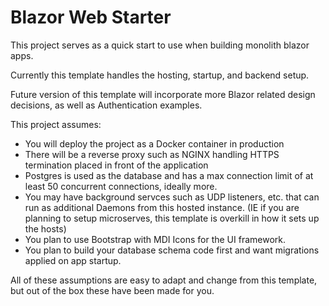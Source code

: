 # Blazor Web Starter
This project serves as a quick start to use when building monolith blazor apps.

Currently this template handles the hosting, startup, and backend setup.

Future version of this template will incorporate more Blazor related design decisions, as well as Authentication examples.

This project assumes:
- You will deploy the project as a Docker container in production
- There will be a reverse proxy such as NGINX handling HTTPS termination placed in front of the application
- Postgres is used as the database and has a max connection limit of at least 50 concurrent connections, ideally more.
- You may have background servces such as UDP listeners, etc. that can run as additional Daemons from this hosted instance. (IE if you are planning to setup microserves, this template is overkill in how it sets up the hosts)
- You plan to use Bootstrap with MDI Icons for the UI framework.
- You plan to build your database schema code first and want migrations applied on app startup.

All of these assumptions are easy to adapt and change from this template, but out of the box these have been made for you.
